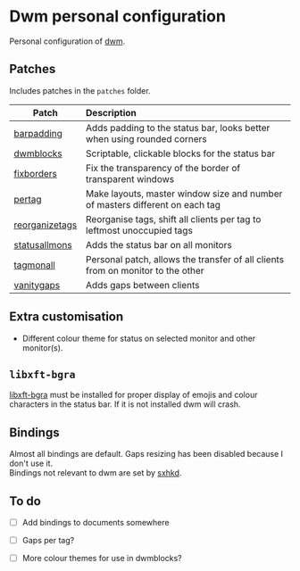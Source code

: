 # Dwm personal configuration
Personal configuration of [dwm](https://dwm.suckless.org/).

## Patches

Includes patches in the `patches` folder.

<div align="center">

| **Patch** | **Description** |
| --- | :--- |
| [barpadding](https://dwm.suckless.org/patches/barpadding/) | Adds padding to the status bar, looks better when using rounded corners |
| [dwmblocks](https://github.com/ashish-yadav11/dwmblocks) | Scriptable, clickable blocks for the status bar |
| [fixborders](https://dwm.suckless.org/patches/alpha/) | Fix the transparency of the border of transparent windows |
| [pertag](https://dwm.suckless.org/patches/pertag/) | Make layouts, master window size and number of masters different on each tag |
| [reorganizetags](https://dwm.suckless.org/patches/reorganizetags/) | Reorganise tags, shift all clients per tag to leftmost unoccupied tags |
| [statusallmons](https://dwm.suckless.org/patches/statusallmons/) | Adds the status bar on all monitors |
| [tagmonall](https://github.com/Thegajout/tagmonall) | Personal patch, allows the transfer of all clients from on monitor to the other |
| [vanitygaps](https://dwm.suckless.org/patches/vanitygaps/) | Adds gaps between clients |

</div>

## Extra customisation
- Different colour theme for status on selected monitor and other monitor(s).

## `libxft-bgra`

[libxft-bgra](https://aur.archlinux.org/packages/libxft-bgra/) must be installed for proper display of emojis and colour characters in the status bar. If it is not installed dwm will crash.

## Bindings

Almost all bindings are default. Gaps resizing has been disabled because I don't use it. \
Bindings not relevant to dwm are set by [sxhkd](https://github.com/baskerville/sxhkd).

## To do
- [ ] Add bindings to documents somewhere
- [ ] Gaps per tag?
- [ ] More colour themes for use in dwmblocks?

